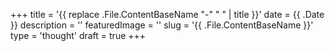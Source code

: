 +++
title = '{{ replace .File.ContentBaseName "-" " " | title }}'
date = {{ .Date }}
description = ''
featuredImage = ''
slug = '{{ .File.ContentBaseName }}'
type = 'thought'
draft = true
+++
